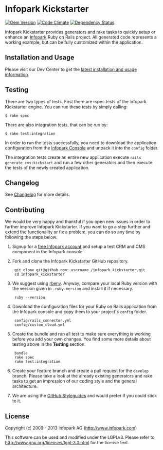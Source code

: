 # Infopark Kickstarter

[![Gem Version](https://badge.fury.io/rb/infopark_kickstarter.png)](http://badge.fury.io/rb/infopark_kickstarter)
[![Code Climate](https://codeclimate.com/github/infopark/infopark_kickstarter.png)](https://codeclimate.com/github/infopark/infopark_kickstarter)
[![Dependency Status](https://gemnasium.com/infopark/infopark_kickstarter.png)](https://gemnasium.com/infopark/infopark_kickstarter)

Infopark Kickstarter provides generators and rake tasks to quickly setup or enhance an
[Infopark](http://infopark.de) Ruby on Rails project. All generated code
represents a working example, but can be fully customized within the application.


## Installation and Usage

Please visit our Dev Center to get the
[latest installation and usage information](https://dev.infopark.net/kickstarter).


## Testing

There are two types of tests. First there are rspec tests of the Infopark Kickstarter
engine. You can run these tests by simply calling:

    $ rake spec

There are also integration tests, that can be run by:

    $ rake test:integration

In order to run the tests successfully, you need to download the application configuration from the
[Infopark Console](https://console.infopark.net) and unpack it into the ```config``` folder.

The integration tests create an entire new application execute ```rails generate cms:kickstart```
and run a few other generators and then execute the tests of the newly created application.


## Changelog

See [Changelog](https://github.com/infopark/infopark_kickstarter/blob/master/CHANGELOG.md) for more
details.


## Contributing

We would be very happy and thankful if you open new issues in order to further improve Infopark
Kickstarter. If you want to go a step further and extend the functionality or fix a problem, you can
do so any time by following the steps below.

1. Signup for a [free Infopark account](http://www.infopark.de/) and setup a test CRM
   and CMS component in the Infopark console.

2. Fork and clone the Infopark Kickstarter GitHub repository.

        git clone git@github.com:_username_/infopark_kickstarter.git
        cd infopark_kickstarter

3. We suggest using [rbenv](https://github.com/sstephenson/rbenv/). Anyway, compare your local Ruby
   version with the version given in `.ruby-version` and install it if necessary.

        ruby --version

3. Download the configuration files for your Ruby on Rails application from the Infopark console and copy them to your project's `config` folder.

        config/rails_connector.yml
        config/custom_cloud.yml


4. Create the bundle and run all test to make sure everything is working before you add your own
   changes. You find some more details about testing above in the __Testing__ section.

        bundle
        rake spec
        rake test:integration

5. Create your feature branch and create a pull request for the `develop` branch. Please take a
   look at the already existing generators and rake tasks to get an impression of our coding style
   and the general architecture.

6. We are using the [GitHub Styleguides](https://github.com/styleguide) and would prefer if you
   could stick to it.


## License
Copyright (c) 2009 - 2013 Infopark AG (http://www.infopark.com)

This software can be used and modified under the LGPLv3. Please refer to http://www.gnu.org/licenses/lgpl-3.0.html for the license text.
